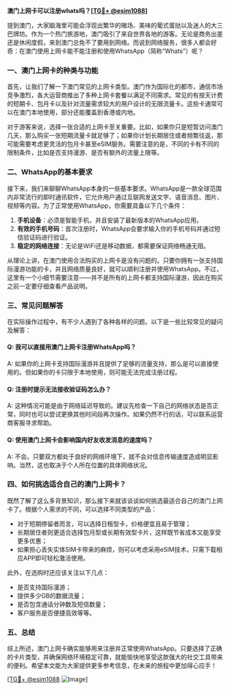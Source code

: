 **澳门上网卡可以注册whats吗？[[TG💪+ @esim1088](https://t.me/s/esim1088)]**

提到澳门，大家脑海里可能会浮现出繁华的赌场、美味的葡式蛋挞以及迷人的大三巴牌坊。作为一个热门旅游地，澳门吸引了来自世界各地的游客。无论是商务出差还是休闲度假，来到澳门总免不了要用到网络。而说到网络服务，很多人都会好奇：在澳门使用上网卡能不能注册和使用WhatsApp（简称“Whats”）呢？

### 一、澳门上网卡的种类与功能

首先，让我们了解一下澳门常见的上网卡类型。澳门作为国际化的都市，通信市场竞争激烈，各大运营商推出了多种上网卡套餐以满足不同需求。常见的有按天计费的短期卡、包月卡以及针对流量需求较大的用户设计的无限流量卡。这些卡通常可以在澳门本地使用，部分还能覆盖到香港或内地。

对于游客来说，选择一张合适的上网卡至关重要。比如，如果你只是短暂访问澳门几天，那么购买一张短期流量卡就足够了；如果你计划长期居住或者频繁往返，那可能需要考虑更灵活的包月卡甚至eSIM服务。需要注意的是，不同的卡有不同的限制条件，比如是否支持漫游、是否有额外的流量上限等。

### 二、WhatsApp的基本要求

接下来，我们来聊聊WhatsApp本身的一些基本要求。WhatsApp是一款全球范围内非常流行的即时通讯软件，它允许用户通过互联网发送文字、语音消息、图片、视频等内容。为了正常使用WhatsApp，你需要具备以下几个条件：

1. **手机设备**：必须是智能手机，并且安装了最新版本的WhatsApp应用。
2. **有效的手机号码**：首次注册时，WhatsApp会要求输入你的手机号码并通过短信验证码进行验证。
3. **稳定的网络连接**：无论是WiFi还是移动数据，都需要保证网络畅通无阻。

从理论上讲，在澳门使用合法购买的上网卡是没有问题的。只要你拥有一张支持国际漫游功能的卡，并且网络质量良好，就可以顺利注册并使用WhatsApp。不过，这里有一个小细节需要注意——并不是所有的上网卡都支持国际漫游，因此在购买之前一定要仔细查看产品说明。

### 三、常见问题解答

在实际操作过程中，有不少人遇到了各种各样的问题。以下是一些比较常见的疑问及解答：

#### Q: 我可以直接用澳门上网卡注册WhatsApp吗？
A: 如果你的上网卡支持国际漫游并且提供了足够的流量支持，那么是可以直接使用的。但如果你的卡只限于本地使用，则可能无法完成注册过程。

#### Q: 注册时提示无法接收验证码怎么办？
A: 这种情况可能是由于网络延迟导致的。建议先检查一下自己的网络状态是否正常，同时也可以尝试更换其他时间段再次操作。如果仍然不行的话，可以联系运营商客服寻求帮助。

#### Q: 使用澳门上网卡会影响国内好友收发消息的速度吗？
A: 不会。只要双方都处于良好的网络环境下，就不会对信息传输速度造成明显影响。当然，这也取决于个人所在位置的具体网络状况。

### 四、如何挑选适合自己的澳门上网卡？

既然了解了这么多背景知识，那么接下来就该谈谈如何挑选最适合自己的澳门上网卡了。根据个人需求的不同，可以选择不同类型的产品：

- 对于短期停留者而言，可以选择日租型卡，价格便宜且易于管理；
- 长期居住者则更适合选择包月型或长期有效型卡片，这样既节省成本又能享受更多优惠；
- 如果担心丢失实体SIM卡带来的麻烦，则可以考虑采用eSIM技术，只需下载相应APP即可轻松激活使用。

此外，在选购时还应该关注以下几点：
- 是否支持国际漫游；
- 提供多少GB的数据流量；
- 是否包含通话分钟数及短信数量；
- 客户服务是否便捷高效等等。

### 五、总结

综上所述，澳门上网卡确实能够用来注册并正常使用WhatsApp。只要选择了正确的卡片类型，并确保网络环境稳定可靠，就能愉快地享受这款强大的社交工具带来的便利。希望本文能为大家提供更多参考信息，在未来的旅程中更加得心应手！

[[TG💪+ @esim1088](https://t.me/s/esim1088) ![Image](https://i.postimg.cc/4NQfJmqS/Snipaste-2025-05-13-00-14-12.png)]